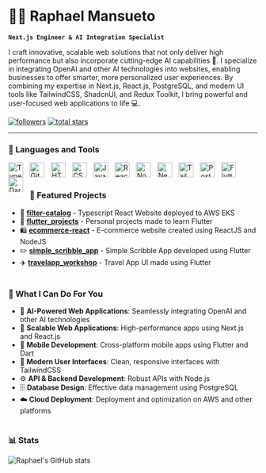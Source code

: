 # 👨‍💻 Raphael Mansueto

**`Next.js Engineer & AI Integration Specialist`**

I craft innovative, scalable web solutions that not only deliver high performance but also incorporate cutting-edge AI capabilities 🤖. I specialize in integrating OpenAI and other AI technologies into websites, enabling businesses to offer smarter, more personalized user experiences. By combining my expertise in Next.js, React.js, PostgreSQL, and modern UI tools like TailwindCSS, ShadcnUI, and Redux Toolkit, I bring powerful and user-focused web applications to life 💻.

   <p align="left">
      <a href="https://github.com/raphaelmans?tab=followers">
         <img alt="followers" title="Follow me on Github" src="https://custom-icon-badges.demolab.com/github/followers/raphaelmans?color=236ad3&labelColor=1155ba&style=for-the-badge&logo=person-add&label=Follow&logoColor=white"/></a>
      <a href="https://github.com/raphaelmans?tab=repositories&sort=stargazers">
         <img alt="total stars" title="Total stars on GitHub" src="https://custom-icon-badges.demolab.com/github/stars/raphaelmans?color=55960c&style=for-the-badge&labelColor=488207&logo=star"/></a>
   </p>

---

### 🧰 Languages and Tools

<img align="left" alt="TypeScript" width="30px" style="padding-right:10px;" src="https://cdn.jsdelivr.net/gh/devicons/devicon/icons/typescript/typescript-plain.svg" />
<img align="left" alt="Git" width="30px" style="padding-right:10px;" src="https://cdn.jsdelivr.net/gh/devicons/devicon/icons/git/git-original.svg" />
<img align="left" alt="HTML" width="30px" style="padding-right:10px;" src="https://cdn.jsdelivr.net/gh/devicons/devicon/icons/html5/html5-plain.svg" />
<img align="left" alt="CSS" width="30px" style="padding-right:10px;" src="https://cdn.jsdelivr.net/gh/devicons/devicon/icons/css3/css3-plain.svg" />
<img align="left" alt="JavaScript" width="30px" style="padding-right:10px;" src="https://cdn.jsdelivr.net/gh/devicons/devicon/icons/javascript/javascript-plain.svg" />
<img align="left" alt="React" width="30px" style="padding-right:10px;" src="https://cdn.jsdelivr.net/gh/devicons/devicon/icons/react/react-original.svg" />
<img align="left" alt="NodeJS" width="30px" style="padding-right:10px;" src="https://cdn.jsdelivr.net/gh/devicons/devicon/icons/nodejs/nodejs-original.svg" />
<img align="left" alt="NextJS" width="30px" style="padding-right:10px;" src="https://cdn.jsdelivr.net/gh/devicons/devicon/icons/nextjs/nextjs-original.svg" />
<img align="left" alt="Tailwind" width="30px" style="padding-right:10px;" src="https://cdn.jsdelivr.net/gh/devicons/devicon/icons/tailwindcss/tailwindcss-plain.svg" />
<img align="left" alt="PostgreSQL" width="30px" style="padding-right:10px;" src="https://cdn.jsdelivr.net/gh/devicons/devicon/icons/postgresql/postgresql-original.svg" />
<img align="left" alt="Flutter" width="30px" style="padding-right:10px;" src="https://cdn.jsdelivr.net/gh/devicons/devicon/icons/flutter/flutter-original.svg" />
<img align="left" alt="Dart" width="30px" style="padding-right:10px;" src="https://cdn.jsdelivr.net/gh/devicons/devicon/icons/dart/dart-original.svg" />
<br />

#

### 🚀 Featured Projects

- 📱 **[filter-catalog](https://github.com/raphaelmans/filter-catalog)** - Typescript React Website deployed to AWS EKS
- 📱 **[flutter_projects](https://github.com/raphaelmans/flutter_projects)** - Personal projects made to learn Flutter
- 🛍️ **[ecommerce-react](https://github.com/raphaelmans/ecommerce-react)** - E-commerce website created using ReactJS and NodeJS
- ✏️ **[simple_scribble_app](https://github.com/raphaelmans/simple_scribble_app)** - Simple Scribble App developed using Flutter
- ✈️ **[travelapp_workshop](https://github.com/raphaelmans/travelapp_workshop)** - Travel App UI made using Flutter

#

### 💼 What I Can Do For You

- 🤖 **AI-Powered Web Applications**: Seamlessly integrating OpenAI and other AI technologies
- 🚀 **Scalable Web Applications**: High-performance apps using Next.js and React.js
- 📱 **Mobile Development**: Cross-platform mobile apps using Flutter and Dart
- 🎨 **Modern User Interfaces**: Clean, responsive interfaces with TailwindCSS
- ⚙️ **API & Backend Development**: Robust APIs with Node.js
- 🗄️ **Database Design**: Effective data management using PostgreSQL
- ☁️ **Cloud Deployment**: Deployment and optimization on AWS and other platforms

#

### 📊 Stats

![Raphael's GitHub stats](https://github-readme-stats.vercel.app/api?username=raphaelmans&show_icons=true&theme=gruvbox)

#

[website]: https://your-website.com
[linkedin]: https://linkedin.com/in/your-profile

